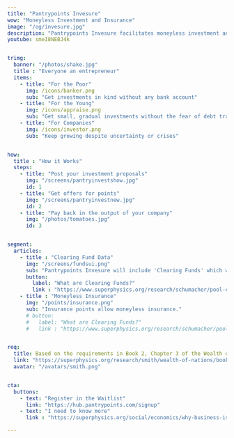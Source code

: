 ```yaml
---
title: "Pantrypoints Invesure"
wow: "Moneyless Investment and Insurance"
image: "/og/invesure.jpg"
description: "Pantrypoints Invesure facilitates moneyless investment and insurance within the Pantrypoints system through Investment and Insurance Points"
youtube: smeI8NEBJ4k


trimg:
  banner: "/photos/shake.jpg"
  title : "Everyone an entrepreneur"
  items:
    - title: "For the Poor"
      img: /icons/banker.png
      sub: "Get investments in kind without any bank account"
    - title: "For the Young"
      img: /icons/appraise.png    
      sub: "Get small, gradual investments without the fear of debt traps"
    - title: "For Companies"
      img: /icons/investor.png
      sub: "Keep growing despite uncertainty or crises"


how:
  title : "How it Works"
  steps:
    - title: "Post your investment proposals"
      img: "/screens/pantryinvestshow.jpg"
      id: 1
    - title: "Get offers for points"
      img: "/screens/pantryinvestnew.jpg"
      id: 2    
    - title: "Pay back in the output of your company"
      img: "/photos/tomatoes.jpg"
      id: 3


segment:
  articles:
    - title : "Clearing Fund Data"
      img: "/screens/fundsui.png"
      sub: "Pantrypoints Invesure will include 'Clearing Funds' which will provide trade financing for imports and exports." 
      button:
        label: "What are Clearing Funds?"
        link : "https://www.superphysics.org/research/schumacher/pool-clearing/part-3"
    - title : "Moneyless Insurance"
      img: "/points/insurance.png"
      sub: "Insurance points allow moneyless insurance." 
      # button:
      #   label: "What are Clearing Funds?"
      #   link : "https://www.superphysics.org/research/schumacher/pool-clearing/part-3"


req:
  title: Based on the requirements in Book 2, Chapter 3 of the Wealth of Nations
  link: "https://superphysics.org/research/smith/wealth-of-nations/book-2/chapter-3a"
  avatar: "/avatars/smith.png"


cta:
  buttons:
    - text: "Register in the Waitlist"
      link: "https://hub.pantrypoints.com/signup"
    - text: "I need to know more"
      link : "https://superphysics.org/social/economics/why-business-is-immoral"

---
```


